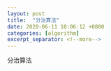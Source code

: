 ```yaml
---
layout: post
title:  "分治算法"
date: 2020-06-11 10:06:12 +0800
categories: [algorithm]
excerpt_separator: <!--more-->
---
```

分治算法
<!--more-->